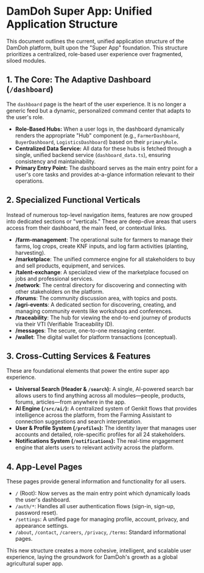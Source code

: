 # DamDoh Super App: Unified Application Structure

This document outlines the current, unified application structure of the DamDoh platform, built upon the "Super App" foundation. This structure prioritizes a centralized, role-based user experience over fragmented, siloed modules.

## 1. The Core: The Adaptive Dashboard (`/dashboard`)

The `dashboard` page is the heart of the user experience. It is no longer a generic feed but a dynamic, personalized command center that adapts to the user's role.

-   **Role-Based Hubs:** When a user logs in, the dashboard dynamically renders the appropriate "Hub" component (e.g., `FarmerDashboard`, `BuyerDashboard`, `LogisticsDashboard`) based on their `primaryRole`.
-   **Centralized Data Service:** All data for these hubs is fetched through a single, unified backend service (`dashboard_data.ts`), ensuring consistency and maintainability.
-   **Primary Entry Point:** The dashboard serves as the main entry point for a user's core tasks and provides at-a-glance information relevant to their operations.

## 2. Specialized Functional Verticals

Instead of numerous top-level navigation items, features are now grouped into dedicated sections or "verticals." These are deep-dive areas that users access from their dashboard, the main feed, or contextual links.

-   **/farm-management**: The operational suite for farmers to manage their farms, log crops, create KNF inputs, and log farm activities (planting, harvesting).
-   **/marketplace**: The unified commerce engine for all stakeholders to buy and sell products, equipment, and services.
-   **/talent-exchange**: A specialized view of the marketplace focused on jobs and professional services.
-   **/network**: The central directory for discovering and connecting with other stakeholders on the platform.
-   **/forums**: The community discussion area, with topics and posts.
-   **/agri-events**: A dedicated section for discovering, creating, and managing community events like workshops and conferences.
-   **/traceability**: The hub for viewing the end-to-end journey of products via their VTI (Verifiable Traceability ID).
-   **/messages**: The secure, one-to-one messaging center.
-   **/wallet**: The digital wallet for platform transactions (conceptual).

## 3. Cross-Cutting Services & Features

These are foundational elements that power the entire super app experience.

-   **Universal Search (Header & `/search`):** A single, AI-powered search bar allows users to find anything across all modules—people, products, forums, articles—from anywhere in the app.
-   **AI Engine (`/src/ai/`):** A centralized system of Genkit flows that provides intelligence across the platform, from the Farming Assistant to connection suggestions and search interpretation.
-   **User & Profile System (`/profiles`):** The identity layer that manages user accounts and detailed, role-specific profiles for all 24 stakeholders.
-   **Notifications System (`/notifications`):** The real-time engagement engine that alerts users to relevant activity across the platform.

## 4. App-Level Pages

These pages provide general information and functionality for all users.

-   `/` (Root): Now serves as the main entry point which dynamically loads the user's dashboard.
-   `/auth/*`: Handles all user authentication flows (sign-in, sign-up, password reset).
-   `/settings`: A unified page for managing profile, account, privacy, and appearance settings.
-   `/about`, `/contact`, `/careers`, `/privacy`, `/terms`: Standard informational pages.

This new structure creates a more cohesive, intelligent, and scalable user experience, laying the groundwork for DamDoh's growth as a global agricultural super app.
